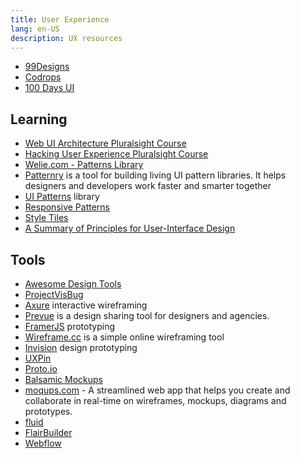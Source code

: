 ```yaml
---
title: User Experience
lang: en-US
description: UX resources
---
```


* [99Designs](https://99designs.com/)
* [Codrops](http://tympanus.net/codrops/)
* [100 Days UI](http://www.100daysui.com/)

## Learning

* [Web UI Architecture Pluralsight Course](http://www.pluralsight.com/courses/web-ui-architecture)
* [Hacking User Experience Pluralsight Course](http://www.pluralsight.com/courses/hacking-user-experience)
* [Welie.com - Patterns Library](http://welie.com/)
* [Patternry](http://patternry.com/) is a tool for building living UI pattern libraries. It helps designers and developers work faster and smarter together
* [UI Patterns](http://ui-patterns.com/) library
* [Responsive Patterns](https://responsivedesign.is/patterns)
* [Style Tiles](http://styletil.es/)
* [A Summary of Principles for User-Interface Design](http://www.sylvantech.com/~talin/projects/ui_design.html)

## Tools

* [Awesome Design Tools](https://github.com/LisaDziuba/Awesome-Design-Tools)
* [ProjectVisBug](https://github.com/GoogleChromeLabs/ProjectVisBug)
* [Axure](http://www.axure.com/) interactive wireframing
* [Prevue](https://prevue.it/) is a design sharing tool for designers and agencies.
* [FramerJS](http://framerjs.com/) prototyping
* [Wireframe.cc](https://wireframe.cc/) is a simple online wireframing tool
* [Invision](http://www.invisionapp.com/) design prototyping
* [UXPin](https://www.uxpin.com/)
* [Proto.io](https://proto.io/)
* [Balsamic Mockups](https://balsamiq.com/products/mockups/)
* [moqups.com](https://moqups.com/) - A streamlined web app that helps you create and collaborate in real-time on wireframes, mockups, diagrams and prototypes.
* [fluid](https://www.fluidui.com/)
* [FlairBuilder](http://flairbuilder.com/)
* [Webflow](https://flexbox.webflow.com/)

